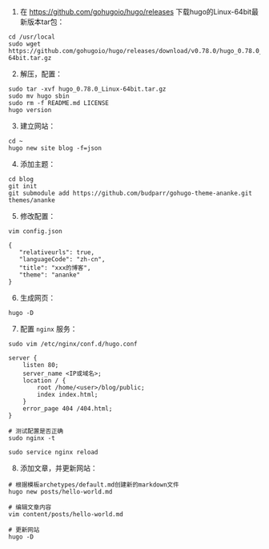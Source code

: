 1. 在 https://github.com/gohugoio/hugo/releases 下载hugo的Linux-64bit最新版本tar包：

```
cd /usr/local
sudo wget https://github.com/gohugoio/hugo/releases/download/v0.78.0/hugo_0.78.0_Linux-64bit.tar.gz
```

2. 解压，配置：

```
sudo tar -xvf hugo_0.78.0_Linux-64bit.tar.gz
sudo mv hugo sbin
sudo rm -f README.md LICENSE
hugo version
```

3. 建立网站：

```
cd ~
hugo new site blog -f=json
```

4. 添加主题：

```
cd blog
git init
git submodule add https://github.com/budparr/gohugo-theme-ananke.git themes/ananke
```

5. 修改配置：

```
vim config.json

{
   "relativeurls": true,
   "languageCode": "zh-cn",
   "title": "xxx的博客",
   "theme": "ananke"
}
```

6. 生成网页：

```
hugo -D
```

7. 配置 `nginx` 服务：

```
sudo vim /etc/nginx/conf.d/hugo.conf

server {
    listen 80;
    server_name <IP或域名>;
    location / {
        root /home/<user>/blog/public;
        index index.html;
    }
    error_page 404 /404.html;
}

# 测试配置是否正确
sudo nginx -t

sudo service nginx reload
```

8. 添加文章，并更新网站：

```
# 根据模板archetypes/default.md创建新的markdown文件
hugo new posts/hello-world.md

# 编辑文章内容
vim content/posts/hello-world.md

# 更新网站
hugo -D
```

